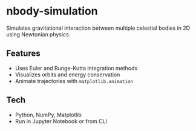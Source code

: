 # nbody-simulation
Simulates gravitational interaction between multiple celestial bodies in 2D using Newtonian physics.

## Features
- Uses Euler and Runge-Kutta integration methods
- Visualizes orbits and energy conservation
- Animate trajectories with `matplotlib.animation`

## Tech
- Python, NumPy, Matplotlib
- Run in Jupyter Notebook or from CLI

